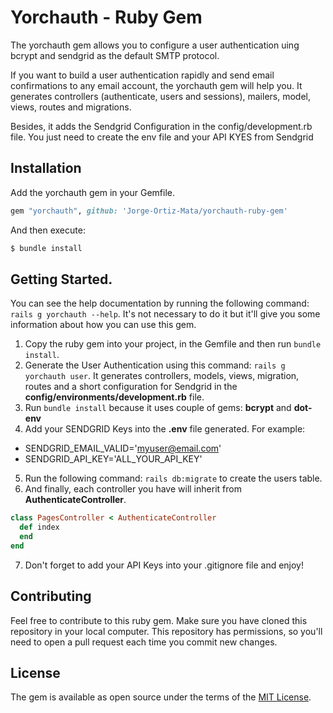 # Yorchauth - Ruby Gem
The yorchauth gem allows you to configure a user authentication uing bcrypt and sendgrid as the default SMTP protocol.

If you want to build a user authentication rapidly and send email confirmations to any email account, the yorchauth gem will help you. It generates controllers (authenticate, users and sessions), mailers, model, views, routes and migrations.

Besides, it adds the Sendgrid Configuration in the config/development.rb file. You just need to create the env file and your API KYES from Sendgrid

## Installation
Add the yorchauth gem in your Gemfile.

```ruby
gem "yorchauth", github: 'Jorge-Ortiz-Mata/yorchauth-ruby-gem'
```

And then execute:
```bash
$ bundle install
```

## Getting Started.

You can see the help documentation by running the following command: `rails g yorchauth --help`. It's not necessary to do it but it'll give you some information about how you can use this gem.

1. Copy the ruby gem into your project, in the Gemfile and then run `bundle install`.
2. Generate the User Authentication using this command: `rails g yorchauth user`. It generates controllers, models, views, migration, routes and a short configuration for Sendgrid in the **config/environments/development.rb** file.
3. Run `bundle install` because it uses couple of gems: **bcrypt** and **dot-env**
4. Add your SENDGRID Keys into the **.env** file generated. For example:
  - SENDGRID_EMAIL_VALID='myuser@email.com'
  - SENDGRID_API_KEY='ALL_YOUR_API_KEY'
5. Run the following command: `rails db:migrate` to create the users table.
6. And finally, each controller you have will inherit from **AuthenticateController**.

```ruby
class PagesController < AuthenticateController
  def index
  end
end
```

7. Don't forget to add your API Keys into your .gitignore file and enjoy!

## Contributing
Feel free to contribute to this ruby gem. Make sure you have cloned this repository in your local computer. This repository has permissions, so you'll need to open a pull request each time you commit new changes.

## License
The gem is available as open source under the terms of the [MIT License](https://opensource.org/licenses/MIT).
